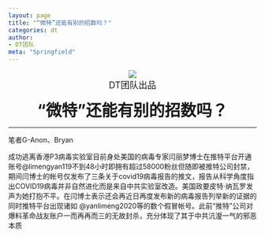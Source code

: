 ```yaml
---
layout: page
title: "“微特”还能有别的招数吗？"
categories: dt
author:
- DT团队
meta: "Springfield"
---
```


<center>
    <img src="../../../../image/dt/logo.png"/>
</center>

<center>
    <font size=4>
        DT团队出品
    </font>
</center>
    
**<center><font size=6>“微特”还能有别的招数吗？</font></center>**

<hr>

笔者G-Anon、Bryan

成功逃离香港P3病毒实验室目前身处美国的病毒专家闫丽梦博士在推特平台开通账号@limengyan119不到48小时即拥有超过58000粉丝但随即被推特公司封禁，期间闫博士的帐号仅发布了三条关于covid19病毒报告的推文，报告从科学角度指出COVID19病毒并非自然进化而是来自中共实验室改造。美国政要皮特·纳瓦罗发声为她打抱不平。在闫博士表示还会再近日再度发布新的病毒报告列举新的证据的同时推特平台出现诸如 @yanlimeng2020等的数个假冒帐号。此前“推特”公司对爆料革命战友账户一而再再而三的无故封杀，充分体现了其于中共沆瀣一气的邪恶本质
